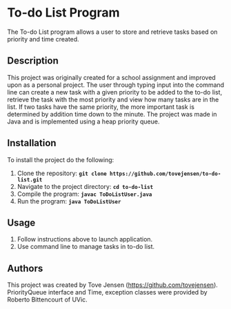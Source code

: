# To-do List Program

The To-do List program allows a user to store and retrieve tasks based on priority and time created.

## Description

This project was originally created for a school assignment and improved upon as a personal project. The user through typing input into the command line can create a new task with a given priority to be added to the to-do list, retrieve the task with the most priority and view how many tasks are in the list. If two tasks have the same priority, the more important task is determined by addition time down to the minute. The project was made in Java and is implemented using a heap priority queue.

## Installation

To install the project do the following:
1. Clone the repository: **`git clone https://github.com/tovejensen/to-do-list.git`**
2. Navigate to the project directory: **`cd to-do-list`**
3. Compile the program: **`javac ToDoListUser.java`**
4. Run the program: **`java ToDoListUser`**

## Usage

1. Follow instructions above to launch application.
2. Use command line to manage tasks in to-do list.

## Authors

This project was created by Tove Jensen (https://github.com/tovejensen). PriorityQueue interface and Time, exception classes were provided by Roberto Bittencourt of UVic.
